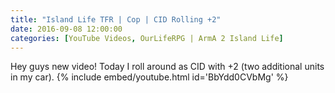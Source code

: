 ```yaml
---
title: "Island Life TFR | Cop | CID Rolling +2"
date: 2016-09-08 12:00:00
categories: [YouTube Videos, OurLifeRPG | ArmA 2 Island Life]
---
```

Hey guys new video! Today I roll around as CID with +2 (two additional units in my car).
{% include embed/youtube.html id='BbYdd0CVbMg' %}